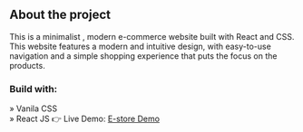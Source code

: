 <h2>About the project</h2>

<p>This is a minimalist , modern e-commerce website built with React and CSS. This
website features a modern and intuitive design, with easy-to-use navigation and a
simple shopping experience that puts the focus on the products.</p>

<h3>Build with:</h3>

» Vanila CSS <br>
» React JS
👉 Live Demo: <a href='https://e-store-beta.vercel.app/'>E-store Demo</a>





